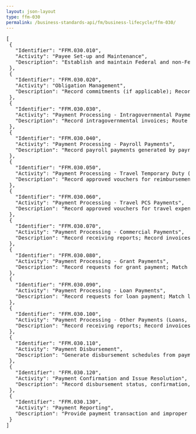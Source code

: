 ```yaml
---
layout: json-layout
type: ffm-030
permalink: /business-standards-api/fm/business-lifecycle/ffm-030/
---
```

<pre>
[
 {
   "Identifier": "FFM.030.010",
   "Activity": "Payee Set-up and Maintenance",
   "Description": "Establish and maintain Federal and non-Federal payee information"
 },
 {
   "Identifier": "FFM.030.020",
   "Activity": "Obligation Management",
   "Description": "Record commitments (if applicable); Record obligations; Record receiving report accruals (if applicable); Includes de-commitments/modifications, liquidating commitments, de-obligations/modifications, and liquidating obligations"
 },
 {
   "Identifier": "FFM.030.030",
   "Activity": "Payment Processing - Intragovernmental Payments",
   "Description": "Record intragovernmental invoices; Route invoices for approval by appropriate party; Provide payment information to execute intragovernmental funds transfers; Confirm payments were settled properly; Record payment adjustments; Includes processing payments for incurred expenses and payments in advance"
 },
 {
   "Identifier": "FFM.030.040",
   "Activity": "Payment Processing - Payroll Payments",
   "Description": "Record payroll payments generated by payroll service; Reconcile payroll service information with financial management information; Record payment adjustments"
 },
 {
   "Identifier": "FFM.030.050",
   "Activity": "Payment Processing - Travel Temporary Duty (TDY) and Local Payments",
   "Description": "Record approved vouchers for reimbursement of temporary duty (TDY) and local travel expenditures; Match travel vouchers to authorizing obligation documents; Generate payment transactions; Resolve payment issues; Record payment adjustments; Audit payments; Includes processing payments for E2s and SF-1164s, incurred expenses, and payments in advance"
 },
 {
   "Identifier": "FFM.030.060",
   "Activity": "Payment Processing - Travel PCS Payments",
   "Description": "Record approved vouchers for travel expenditures related to temporary and permanent change of station (TCS/PCS); Match travel vouchers to authorizing obligation documents; Generate payment transactions; Resolve payment issues; Record payment adjustments; Audit payments; Includes processing payments for incurred expenses and payments in advance"
 },
 {
   "Identifier": "FFM.030.070",
   "Activity": "Payment Processing - Commercial Payments",
   "Description": "Record receiving reports; Record invoices; Match invoice, order, and receiving report (as appropriate); Route invoices for approval by appropriate party; Generate payment transactions; Resolve invoice and payment issues; Record payment adjustments; Audit payments; Includes processing payments for incurred expenses, payments in advance, and non-travel temporary and permanent change of station (TCS/PCS) costs (e.g., relocation services vendor, household goods shipment)"
 },
 {
   "Identifier": "FFM.030.080",
   "Activity": "Payment Processing - Grant Payments",
   "Description": "Record requests for grant payment; Match grant payment requests to obligating documents; Route grant payment requests for approval by appropriate party (as appropriate); Generate payment transactions; Resolve payment issues; Record payment adjustments; Audit payments; Includes processing payments for incurred expenses and payments in advance"
 },
 {
   "Identifier": "FFM.030.090",
   "Activity": "Payment Processing - Loan Payments",
   "Description": "Record requests for loan payment; Match loan payment requests to obligating documents; Route loan payment requests for approval by appropriate party (as appropriate); Generate payment transactions; Resolve payment issues; Record payment adjustments; Audit payments"
 },
 {
   "Identifier": "FFM.030.100",
   "Activity": "Payment Processing - Other Payments (Loans, Foreign, and Miscellaneous Payments)",
   "Description": "Record receiving reports; Record invoices; Match invoice, order, and receiving report (as appropriate); Route invoices for approval by appropriate party; Complete foreign exchange conversions for foreign payments; Generate payment transactions; Resolve invoice and payment issues; Record payment adjustments; Audit payments; Includes processing payments for incurred expenses and payments in advance"
 },
 {
   "Identifier": "FFM.030.110",
   "Activity": "Payment Disbursement",
   "Description": "Generate disbursement schedules from payment transactions; Perform quality assurance validations; Certify disbursement schedules; Warehouse disbursement schedules for transmission to Treasury"
 },
 {
   "Identifier": "FFM.030.120",
   "Activity": "Payment Confirmation and Issue Resolution",
   "Description": "Record disbursement status, confirmation, and identification information; Provide disbursement status, confirmation, and identification information"
 },
 {
   "Identifier": "FFM.030.130",
   "Activity": "Payment Reporting",
   "Description": "Provide payment transaction and improper payment information to support payment reporting activities; Provide disbursement summary and detail information to support financial reconciliation activities"
 }
]
</pre>